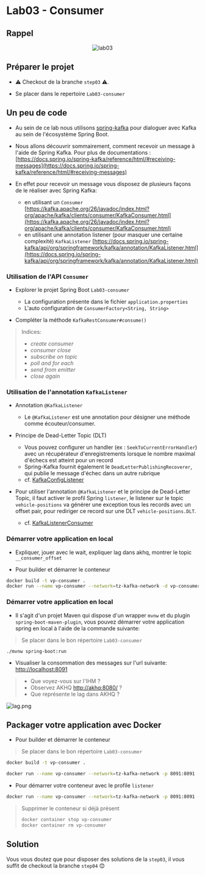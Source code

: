 # Lab03 - Consumer

## Rappel

<p style="text-align:center">
<img src="lab03.png" alt="lab03" />
</p>


## Préparer le projet

- ⚠️ Checkout de la branche `step03` ⚠️.

- Se placer dans le repertoire `Lab03-consumer`


## Un peu de code

- Au sein de ce lab nous utilisons [spring-kafka](https://spring.io/projects/spring-kafka) pour dialoguer avec Kafka au
  sein de l'écosystème Spring Boot.

- Nous allons découvrir sommairement, comment recevoir un message à l'aide de Spring Kafka. Pour plus de documentations :
  [https://docs.spring.io/spring-kafka/reference/html/#receiving-messages](https://docs.spring.io/spring-kafka/reference/html/#receiving-messages)


- En effet pour recevoir un message vous disposez de plusieurs façons de le réaliser avec Spring Kafka:
  - en utilisant
    un `Consumer` [https://kafka.apache.org/26/javadoc/index.html?org/apache/kafka/clients/consumer/KafkaConsumer.html](https://kafka.apache.org/26/javadoc/index.html?org/apache/kafka/clients/consumer/KafkaConsumer.html)
  - en utilisant une annotation listener (pour masquer une certaine
    complexité) `KafkaListener` [https://docs.spring.io/spring-kafka/api/org/springframework/kafka/annotation/KafkaListener.html](https://docs.spring.io/spring-kafka/api/org/springframework/kafka/annotation/KafkaListener.html)

### Utilisation de l'API `Consumer`

- Explorer le projet Spring Boot `Lab03-consumer`
    * La configuration présente dans le fichier `application.properties`
    * L'auto configuration de `ConsumerFactory<String, String>`

- Compléter la méthode `KafkaRestConsumer#consume()`

> Indices:
>    * _create consumer_
>    * _consumer close_
>    * _subscribe on topic_
>    * _poll and for each_
>    * _send from emitter_
>    * _close again_

### Utilisation de l'annotation `KafkaListener`


- Annotation `@KafkaListener`
  * Le `@KafkaListener` est une annotation pour désigner une méthode comme écouteur/consumer.

- Principe de Dead-Letter Topic (DLT)
  * Vous pouvez configurer un handler (ex : `SeekToCurrentErrorHandler`) avec un récupérateur d'enregistrements
    lorsque le nombre maximal d'échecs est atteint pour un record
  * Spring-Kafka fournit également le `DeadLetterPublishingRecoverer`, qui publie le message d'échec dans un autre
    rubrique
  * cf. [KafkaConfigListener](./consumer/src/main/java/com/zenika/kafka/consumer/config/KafkaConfigListener.java)

- Pour utiliser l'annotation `@KafkaListener` et le principe de Dead-Letter Topic, il faut activer le profil
  Spring `listener`, le listener sur le topic `vehicle-positions` va générer une exception tous les records avec un
  offset pair, pour rediriger ce record sur une DLT `vehicle-positions.DLT`.
  * cf. [KafkaListenerConsumer](./consumer/src/main/java/com/zenika/kafka/consumer/service/KafkaListenerConsumer.java)



### Démarrer votre application en local


- Expliquer, jouer avec le wait, expliquer lag dans akhq, montrer le topic `__consumer_offset`

- Pour builder et démarrer le conteneur

```bash
docker build -t vp-consumer .
docker run --name vp-consumer --network=tz-kafka-network -d vp-consumer
```

### Démarrer votre application en local

- Il s'agit d'un projet Maven qui dispose d'un wrapper `mvnw` et du plugin `spring-boot-maven-plugin`, vous pouvez
  démarrer votre application spring en local à l'aide de la commande suivante:

> Se placer dans le bon répertoire `Lab03-consumer`

```shell
./mvnw spring-boot:run
```

- Visualiser la consommation des messages sur l'url suivante: [http://localhost:8091](http://localhost:8091)

> * Que voyez-vous sur l'IHM ?
> * Observez AKHQ [http://akhq:8080/](http://akhq:8080/ui/server/topic) ?
> * Que représente le lag dans AKHQ ?

![lag.png](lag.png)


## Packager votre application avec Docker

- Pour builder et démarrer le conteneur

> Se placer dans le bon répertoire `Lab03-consumer`

```bash
docker build -t vp-consumer .
```

```bash
docker run --name vp-consumer --network=tz-kafka-network -p 8091:8091 -d vp-consumer
```

- Pour démarrer votre conteneur avec le profile `listener`

```bash
docker run --name vp-consumer --network=tz-kafka-network -p 8091:8091 -e "SPRING_PROFILES_ACTIVE=listener" -d vp-consumer
```

> Supprimer le conteneur si déjà présent
> ```bash
> docker container stop vp-consumer
> docker container rm vp-consumer
>  ```

## Solution

Vous vous doutez que pour disposer des solutions de la `step03`, il vous suffit de️ checkout la branche `step04` 😊